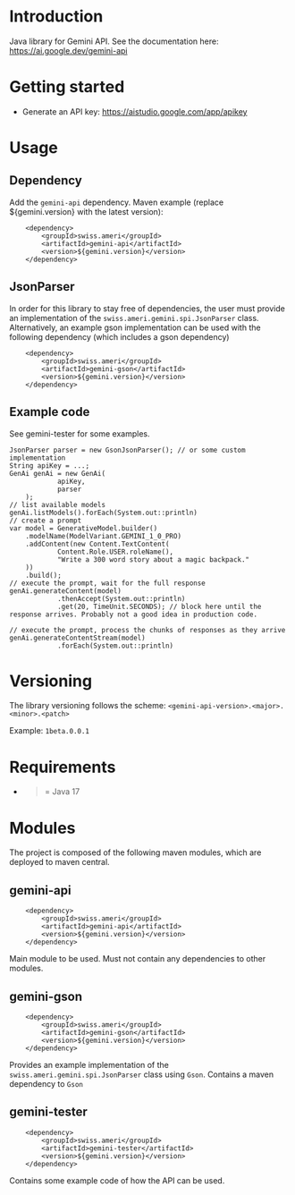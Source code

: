 # Introduction
Java library for Gemini API. 
See the documentation here: https://ai.google.dev/gemini-api

# Getting started
- Generate an API key: https://aistudio.google.com/app/apikey

# Usage
## Dependency
Add the `gemini-api` dependency. Maven example (replace ${gemini.version} with the latest version):

        <dependency>
            <groupId>swiss.ameri</groupId>
            <artifactId>gemini-api</artifactId>
            <version>${gemini.version}</version>
        </dependency>

## JsonParser
In order for this library to stay free of dependencies, the user must provide an implementation of the `swiss.ameri.gemini.spi.JsonParser` class.
Alternatively, an example gson implementation can be used with the following dependency (which includes a gson dependency)

        <dependency>
            <groupId>swiss.ameri</groupId>
            <artifactId>gemini-gson</artifactId>
            <version>${gemini.version}</version>
        </dependency>

## Example code

See gemini-tester for some examples.

    JsonParser parser = new GsonJsonParser(); // or some custom implementation
    String apiKey = ...;
    GenAi genAi = new GenAi(
                apiKey,
                parser
        );
    // list available models
    genAi.listModels().forEach(System.out::println)
    // create a prompt
    var model = GenerativeModel.builder()
        .modelName(ModelVariant.GEMINI_1_0_PRO)
        .addContent(new Content.TextContent(
                Content.Role.USER.roleName(),
                "Write a 300 word story about a magic backpack."
        ))
        .build();
    // execute the prompt, wait for the full response
    genAi.generateContent(model)
                .thenAccept(System.out::println)
                .get(20, TimeUnit.SECONDS); // block here until the response arrives. Probably not a good idea in production code.

    // execute the prompt, process the chunks of responses as they arrive
    genAi.generateContentStream(model)
                .forEach(System.out::println)

# Versioning
The library versioning follows the scheme: 
`<gemini-api-version>.<major>.<minor>.<patch>`

Example:
`1beta.0.0.1`

# Requirements
- >= Java 17

# Modules
The project is composed of the following maven modules, which are deployed to maven central.
## gemini-api

        <dependency>
            <groupId>swiss.ameri</groupId>
            <artifactId>gemini-api</artifactId>
            <version>${gemini.version}</version>
        </dependency>

Main module to be used. Must not contain any dependencies to other modules.

## gemini-gson

        <dependency>
            <groupId>swiss.ameri</groupId>
            <artifactId>gemini-gson</artifactId>
            <version>${gemini.version}</version>
        </dependency>

Provides an example implementation of the `swiss.ameri.gemini.spi.JsonParser` class using `Gson`. 
Contains a maven dependency to `Gson`

## gemini-tester

        <dependency>
            <groupId>swiss.ameri</groupId>
            <artifactId>gemini-tester</artifactId>
            <version>${gemini.version}</version>
        </dependency>

Contains some example code of how the API can be used.
